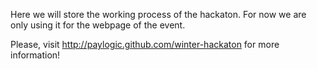 Here we will store the working process of the hackaton. For now we are only using it for the webpage of the event.

Please, visit http://paylogic.github.com/winter-hackaton for more information!
